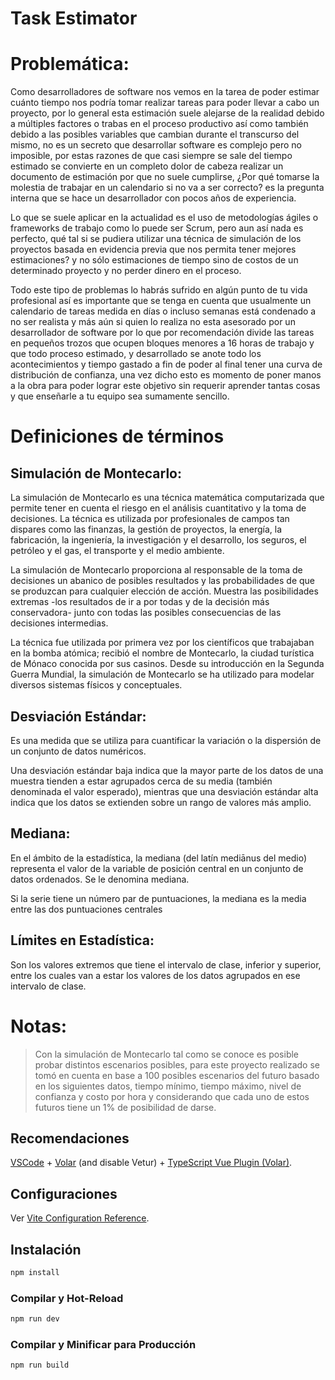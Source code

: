 # Task Estimator

# Problemática: 

Como desarrolladores de software nos vemos en la tarea de poder estimar cuánto tiempo nos podría tomar realizar tareas para poder llevar a cabo un proyecto, por lo general esta estimación suele alejarse de la realidad debido a múltiples factores o trabas en el proceso productivo así como también debido a las posibles variables que cambian durante el transcurso del mismo, no es un secreto que desarrollar software es complejo pero no imposible, por estas razones de que casi siempre se sale del tiempo estimado se convierte en un completo dolor de cabeza realizar un documento de estimación por que no suele cumplirse, ¿Por qué tomarse la molestia de trabajar en un calendario si no va a ser correcto? es la pregunta interna que se hace un desarrollador con pocos años de experiencia.

Lo que se suele aplicar en la actualidad es el uso de metodologías ágiles o frameworks de trabajo como lo puede ser Scrum, pero aun así nada es perfecto, qué tal si se pudiera utilizar una técnica de simulación de los proyectos basada en evidencia previa que nos permita tener mejores estimaciones? y no sólo estimaciones de tiempo sino de costos de un determinado proyecto y no perder dinero en el proceso.

Todo este tipo de problemas lo habrás sufrido en algún punto de tu vida profesional así es importante que se tenga en cuenta que usualmente un calendario de tareas medida en días o incluso semanas está condenado a no ser realista y más aún si quien lo realiza no esta asesorado por un desarrollador de software por lo que por recomendación divide las tareas en pequeños trozos que ocupen bloques menores a 16 horas de trabajo y que todo proceso estimado, y desarrollado se anote todo los acontecimientos y tiempo gastado a fin de poder al final tener una curva de distribución de confianza, una vez dicho esto es momento de poner manos a la obra para poder lograr este objetivo sin requerir aprender tantas cosas y que enseñarle a tu equipo sea sumamente sencillo.

# Definiciones de términos 

## Simulación de Montecarlo:

La simulación de Montecarlo es una técnica matemática computarizada que permite tener en cuenta el riesgo en el análisis cuantitativo y la toma de decisiones. La técnica es utilizada por profesionales de campos tan dispares como las finanzas, la gestión de proyectos, la energía, la fabricación, la ingeniería, la investigación y el desarrollo, los seguros, el petróleo y el gas, el transporte y el medio ambiente.

La simulación de Montecarlo proporciona al responsable de la toma de decisiones un abanico de posibles resultados y las probabilidades de que se produzcan para cualquier elección de acción. Muestra las posibilidades extremas -los resultados de ir a por todas y de la decisión más conservadora- junto con todas las posibles consecuencias de las decisiones intermedias.

La técnica fue utilizada por primera vez por los científicos que trabajaban en la bomba atómica; recibió el nombre de Montecarlo, la ciudad turística de Mónaco conocida por sus casinos. Desde su introducción en la Segunda Guerra Mundial, la simulación de Montecarlo se ha utilizado para modelar diversos sistemas físicos y conceptuales.


## Desviación Estándar:

Es una medida que se utiliza para cuantificar la variación o la dispersión de un conjunto de datos numéricos.

Una desviación estándar baja indica que la mayor parte de los datos de una muestra tienden a estar agrupados cerca de su media (también denominada el valor esperado), mientras que una desviación estándar alta indica que los datos se extienden sobre un rango de valores más amplio.

## Mediana:

En el ámbito de la estadística, la mediana (del latín mediānus del medio​) representa el valor de la variable de posición central en un conjunto de datos ordenados. Se le denomina mediana.

Si la serie tiene un número par de puntuaciones, la mediana es la media entre las dos puntuaciones centrales


## Límites en Estadística:

Son los valores extremos que tiene el intervalo de clase, inferior y superior, entre los cuales van a estar los valores de los datos agrupados en ese intervalo de clase.


# Notas:
> Con la simulación de Montecarlo tal como se conoce es posible probar distintos escenarios posibles, para este proyecto realizado se tomó en cuenta en base a 100 posibles escenarios del futuro basado en los siguientes datos, tiempo mínimo, tiempo máximo, nivel de confianza y costo por hora y considerando que cada uno de estos futuros tiene un 1% de posibilidad de darse.


## Recomendaciones

[VSCode](https://code.visualstudio.com/) + [Volar](https://marketplace.visualstudio.com/items?itemName=Vue.volar) (and disable Vetur) + [TypeScript Vue Plugin (Volar)](https://marketplace.visualstudio.com/items?itemName=Vue.vscode-typescript-vue-plugin).

## Configuraciones

Ver [Vite Configuration Reference](https://vitejs.dev/config/).

## Instalación

```sh
npm install
```

### Compilar y Hot-Reload

```sh
npm run dev
```

### Compilar y Minificar para Producción

```sh
npm run build
```
